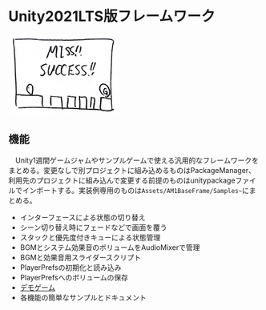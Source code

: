 # Unity2021LTS版フレームワーク

<img src="./Images/thumbs.jpg" height=160px alt="デモゲーム画面サムネイル">

## 機能
　Unity1週間ゲームジャムやサンプルゲームで使える汎用的なフレームワークをまとめる。変更なしで別プロジェクトに組み込めるものはPackageManager、利用先のプロジェクトに組み込んで変更する前提のものはunitypackageファイルでインポートする。実装例専用のものは`Assets/AM1BaseFrame/Samples~`にまとめる。

- インターフェースによる状態の切り替え
- シーン切り替え時にフェードなどで画面を覆う
- スタックと優先度付きキューによる状態管理
- BGMとシステム効果音のボリュームをAudioMixerで管理
- BGMと効果音用スライダースクリプト
- PlayerPrefsの初期化と読み込み
- PlayerPrefsへのボリュームの保存
- [デモゲーム](./Spec/demo.md)
- 各機能の簡単なサンプルとドキュメント



